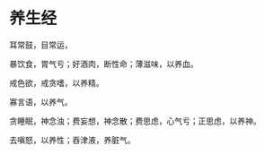 # 养生经

耳常鼓，目常运，

暴饮食，胃气亏；好酒肉，断性命；薄滋味，以养血。

戒色欲，戒贪嗜，以养精。

寡言语，以养气。

贪睡眠，神念浊；费妄想，神念散；费思虑，心气亏；正思虑，以养神。

去嗔怒，以养性；吞津液，养脏气。

